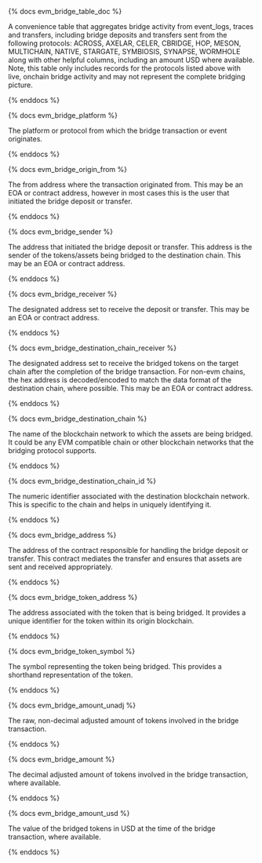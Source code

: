 {% docs evm_bridge_table_doc %}

A convenience table that aggregates bridge activity from event_logs, traces and transfers, including bridge deposits and transfers sent from the following protocols: ACROSS, AXELAR, CELER, CBRIDGE, HOP, MESON, MULTICHAIN, NATIVE, STARGATE, SYMBIOSIS, SYNAPSE, WORMHOLE along with other helpful columns, including an amount USD where available. Note, this table only includes records for the protocols listed above with live, onchain bridge activity and may not represent the complete bridging picture.

{% enddocs %}

{% docs evm_bridge_platform %}

The platform or protocol from which the bridge transaction or event originates.

{% enddocs %}

{% docs evm_bridge_origin_from %}

The from address where the transaction originated from. This may be an EOA or contract address, however in most cases this is the user that initiated the bridge deposit or transfer.

{% enddocs %}

{% docs evm_bridge_sender %}

The address that initiated the bridge deposit or transfer. This address is the sender of the tokens/assets being bridged to the destination chain. This may be an EOA or contract address.

{% enddocs %}

{% docs evm_bridge_receiver %}

The designated address set to receive the deposit or transfer. This may be an EOA or contract address.

{% enddocs %}

{% docs evm_bridge_destination_chain_receiver %}

The designated address set to receive the bridged tokens on the target chain after the completion of the bridge transaction. For non-evm chains, the hex address is decoded/encoded to match the data format of the destination chain, where possible. This may be an EOA or contract address.

{% enddocs %}

{% docs evm_bridge_destination_chain %}

The name of the blockchain network to which the assets are being bridged. It could be any EVM compatible chain or other blockchain networks that the bridging protocol supports.

{% enddocs %}

{% docs evm_bridge_destination_chain_id %}

The numeric identifier associated with the destination blockchain network. This is specific to the chain and helps in uniquely identifying it.

{% enddocs %}

{% docs evm_bridge_address %}

The address of the contract responsible for handling the bridge deposit or transfer. This contract mediates the transfer and ensures that assets are sent and received appropriately.

{% enddocs %}

{% docs evm_bridge_token_address %}

The address associated with the token that is being bridged. It provides a unique identifier for the token within its origin blockchain.

{% enddocs %}

{% docs evm_bridge_token_symbol %}

The symbol representing the token being bridged. This provides a shorthand representation of the token.

{% enddocs %}

{% docs evm_bridge_amount_unadj %}

The raw, non-decimal adjusted amount of tokens involved in the bridge transaction.

{% enddocs %}

{% docs evm_bridge_amount %}

The decimal adjusted amount of tokens involved in the bridge transaction, where available.

{% enddocs %}

{% docs evm_bridge_amount_usd %}

The value of the bridged tokens in USD at the time of the bridge transaction, where available.

{% enddocs %}